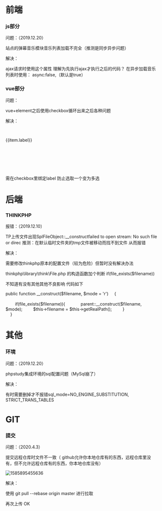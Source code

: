 # 前端

### js部分

问题：（2019.12.20）

站点的弹幕音乐模块音乐列表加载不完全（推测是同步异步问题）

解决：

ajax请求时使用这个属性 理解为先执行ajax才执行之后的代码？ 在异步加载音乐列表时使用：            async:false,（默认是true）

### vue部分

问题：

vue+element之后使用checkbox循环出来之后各种问题

解决：

<el-form-item prop="paymenttype" k-attributes="label Label.payment">

​        <el-checkbox-group v-model="addForm.paymenttype">

​          <el-checkbox v-for="(item,index) in paymentList" :key="index" :label="item.value">{{item.label}}

​          </el-checkbox>

​        </el-checkbox-group>

​      </el-form-item>

需在checkbox里绑定label 防止选取一个变为多选

# 后端

### THINKPHP

报错：（2019.12.10）

TP上传文件出现SplFileObject::__constructfailed to open stream: No such file or direc  推测：在默认临时文件夹的tmp文件被移动而找不到文件 从而报错

解决：

需要修改thinkphp原本的配置文件（较为危险）但暂时没有解决办法

thinkphp\library\think\File.php 的构造函数加个判断
if(file_exists($filename))

不知道有没有其他其他不良影响 代码如下

public function __construct($filename, $mode = 'r')
    {    
    
        if(file_exists($filename)){
            parent::__construct($filename, $mode);
        $this->filename = $this->getRealPath();
        }
        
    }

# 其他

### 环境

问题：（2019.12.20）

phpstudy集成环境的sql配置问题（MySql崩了）  

解决：

有时需要删掉才不报错sql_mode=NO_ENGINE_SUBSTITUTION, STRICT_TRANS_TABLES



# GIT

### 提交

问题：（2020.4.3）

提交远程仓库时文件不一致（ github允许你本地仓库有的东西，远程仓库里没有，但不允许远程仓库有的东西，你本地仓库没有）

![1585895455636](C:\Users\赖耿森\AppData\Roaming\Typora\typora-user-images\1585895455636.png)

解决：

使用 git pull --rebase origin master  进行拉取

再次上传 OK